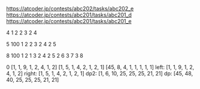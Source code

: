 https://atcoder.jp/contests/abc202/tasks/abc202_e
https://atcoder.jp/contests/abc201/tasks/abc201_d
https://atcoder.jp/contests/abc201/tasks/abc201_e


4
1 2
2 3
2 4


5 100
1 2
2 3
2 4
2 5


8 100
1 2
1 3
2 4
2 5
2 6
3 7
3 8


0 [1, 1, 9, 1, 2, 4, 1, 2] [1, 5, 1, 4, 2, 1, 2, 1] [45, 8, 4, 1, 1, 1, 1, 1]
left: [1, 1, 9, 1, 2, 4, 1, 2]
right: [1, 5, 1, 4, 2, 1, 2, 1]
dp2: [1, 6, 10, 25, 25, 25, 21, 21]
dp: [45, 48, 40, 25, 25, 25, 21, 21]

